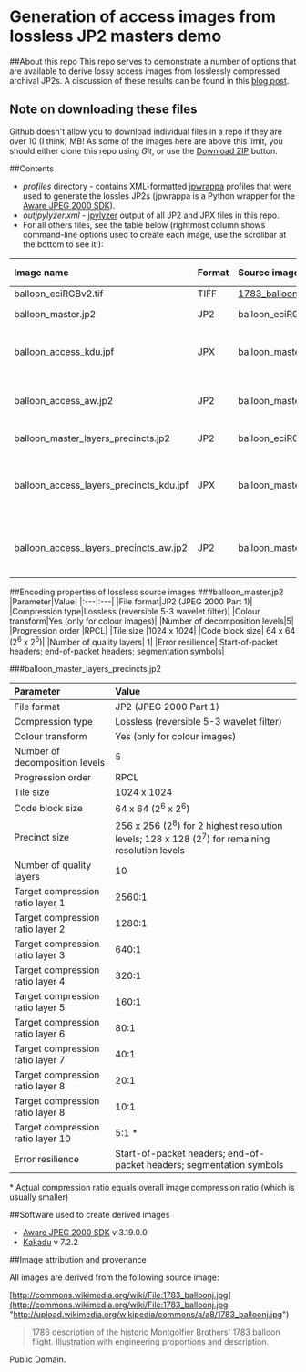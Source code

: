 # Generation of access images from lossless JP2 masters demo

##About this repo
This repo serves to demonstrate a number of options that are available to derive lossy access images from losslessly compressed archival JP2s. A discussion of these results can be found in this [blog post](). 

## Note on downloading these files
Github doesn't allow you to download individual files in a repo if they are over 10 (I think) MB! As some of the images here are above this limit, you should either clone this repo using *Git*, or use the  [Download ZIP](https://github.com/bitsgalore/JP2AccessGeneration/archive/master.zip) button. 

##Contents

* *profiles* directory - contains XML-formatted [jpwrappa](https://github.com/openplanets/jpwrappa) profiles that were used to generate the lossles JP2s (jpwrappa is a Python wrapper for the [Aware JPEG 2000 SDK](http://www.aware.com/imaging/jpeg2000sdk.html)).
* *outjpylyzer.xml* - [jpylyzer](https://github.com/openplanets/jpylyzer) output of all JP2 and JPX files in this repo.
* For all others files, see the table below (rightmost column shows command-line options used to create each image, use the scrollbar at the bottom to see it!):

|Image name|Format|Source image|Creator tool|Command line|
|:---|:---|:---|:---|:---|
|balloon_eciRGBv2.tif|TIFF|[1783_balloonj.jpg](http://upload.wikimedia.org/wikipedia/commons/a/a8/1783_balloonj.jpg)|-|-|
|balloon_master.jp2|JP2|balloon_eciRGBv2.tif|Aware|Via [jpwrappa](https://github.com/openplanets/jpwrappa), profile [optionsMasterLossless.xml](https://github.com/bitsgalore/JP2AccessGeneration/blob/master/profiles/optionsMasterLossless.xml)|
|balloon_access_kdu.jpf|JPX|balloon_master.jp2|Kakadu|`kdu_transcode -i balloon_master.jp2`<br>`-o balloon_access_kdu.jpf` <br> `-jpx_layers sRGB,0,1,2`<br> `Sprofile=PROFILE2` <br> `-rate 1.2`|
|balloon_access_aw.jp2|JP2|balloon_master.jp2|Aware|`j2kdriver -i balloon_master.jp2` <br> `-R 20` <br> `-w I97`<br> `-t JP2` <br> `-o balloon_access_aw.jp2`|
|balloon_master_layers_precincts.jp2|JP2|balloon_eciRGBv2.tif|Aware|Via [jpwrappa](https://github.com/openplanets/jpwrappa), profile [optionsMasterLosslessLayersPrecincts.xml](https://github.com/bitsgalore/JP2AccessGeneration/blob/master/profiles/optionsMasterLosslessLayersPrecincts.xml)|
|balloon_access_layers_precincts_kdu.jpf|JPX|balloon_master_layers_precincts.jp2|Kakadu|`kdu_transcode -i balloon_master_layers_precincts.jp2`<br>`-o balloon_access_layers_precincts_kdu.jpf` <br> `-jpx_layers sRGB,0,1,2`<br> `Sprofile=PROFILE2` <br> `-rate 1.2`|
|balloon_access_layers_precincts_aw.jp2|JP2|balloon_master_layers_precincts.jp2|Aware|`j2kdriver -i balloon_master_layers_precincts.jp2` <br> `-ql 3` <br> `-t JP2` <br> `-o balloon_access_layers_precincts_aw.jp2`|

##Encoding properties of lossless source images
###balloon_master.jp2 
|Parameter|Value|
|:---|:---|
|File format|JP2 (JPEG 2000 Part 1)|
|Compression type|Lossless (reversible 5-3 wavelet filter)|
|Colour transform|Yes (only for colour images)|
|Number of decomposition levels|5|
|Progression order |RPCL|
|Tile size |1024 x 1024|
|Code block size| 64 x 64 (2<sup>6</sup> x 2<sup>6</sup>)|
|Number of quality layers|	1|
|Error resilience|	Start-of-packet headers; end-of-packet headers; segmentation symbols|

###balloon_master_layers_precincts.jp2

|Parameter|Value|
|:---|:---|
|File format|JP2 (JPEG 2000 Part 1)|
|Compression type|Lossless (reversible 5-3 wavelet filter)|
|Colour transform|Yes (only for colour images)|
|Number of decomposition levels|5|
|Progression order |RPCL|
|Tile size |1024 x 1024|
|Code block size| 64 x 64 (2<sup>6</sup> x 2<sup>6</sup>)|
|Precinct size	|256 x 256 (2<sup>8</sup>) for 2 highest resolution levels; 128 x 128 (2<sup>7</sup>) for remaining resolution levels|
|Number of quality layers|10|
|Target compression ratio layer 1|2560:1|
|Target compression ratio layer 2|	1280:1|
|Target compression ratio layer 3|	640:1|
|Target compression ratio layer 4|	320:1|
|Target compression ratio layer 5|	160:1|
|Target compression ratio layer 6|	80:1|
|Target compression ratio layer 7|	40:1|
|Target compression ratio layer 8|	20:1|
|Target compression ratio layer 8|	10:1|
|Target compression ratio layer 10|	5:1 \*|
|Error resilience|	Start-of-packet headers; end-of-packet headers; segmentation symbols|

\* Actual compression ratio equals overall image compression ratio (which is usually smaller)

##Software used to create derived images
- [Aware JPEG 2000 SDK](http://www.aware.com/imaging/jpeg2000sdk.html) v 3.19.0.0
- [Kakadu](http://www.kakadusoftware.com/) v 7.2.2


##Image attribution and provenance

All images are derived from the following source image: 

[http://commons.wikimedia.org/wiki/File:1783_balloonj.jpg](http://commons.wikimedia.org/wiki/File:1783_balloonj.jpg "http://upload.wikimedia.org/wikipedia/commons/a/a8/1783_balloonj.jpg")

> 1786 description of the historic Montgolfier Brothers' 1783 balloon flight. Illustration with engineering proportions and description.

Public Domain.
